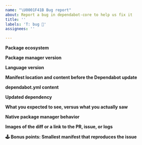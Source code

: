 ```yaml
---
name: "\U0001F41B Bug report"
about: Report a bug in dependabot-core to help us fix it
title: ''
labels: 'T: bug 🐞'
assignees: ''

---
```


<!-- For support on the GitHub-integrated Dependabot service, please contact [GitHub support](https://support.github.com/) -->
<!-- This issue-tracker is meant for issues related to Dependabot's updating logic, a good rule of thumb is that if you have questions about the _diff_ in a PR, it belongs here, otherwise the GitHub support team is best equipped to help you -->

<!-- The more information you can provide, the easier it will be to reproduce the issue and find a fix -->

**Package ecosystem**
<!-- npm, docker, bundler, etc. -->
**Package manager version**
<!-- If applicable, specify the package manager version you're using (e.g., npm 7.1, pip-compile 5.0, etc.) -->
**Language version**
<!-- If applicable, specify the language version you're using (e.g., node 14.1, Ruby 3.1, etc. ) -->
**Manifest location and content before the Dependabot update**
<!-- If applicable, specify the path to each manifest file (/client/package.json, /Gemfile, etc.) -->
<!-- If applicable, attach each manifest file or provide a link to each manifest file -->
**dependabot.yml content**
<!-- If using GitHub-native Dependabot, attach your dependabot.yml file or provide a link to it -->
**Updated dependency**
<!-- If applicable, the dependency name and to and from versions -->
**What you expected to see, versus what you actually saw**
<!-- A clear and concise description of what you expected to happen -->
**Native package manager behavior**
<!-- If applicable, what output do you see when you update the dependency using the native package manager (e.g., bundler, npm, etc.)? -->
**Images of the diff or a link to the PR, issue, or logs**
<!-- If applicable, add links to public PRs or Issues that Dependabot opened, and/or paste in any related logs -->
**🕹 Bonus points: Smallest manifest that reproduces the issue**
<!-- Optional: Want to make a :robot: smile? You can do it! Show us the smallest manifest file (or set of files) that reproduces this problem. Remove anything that's not essential to reproduce this issue, and it will help us address the problem more quickly. ✨ -->
